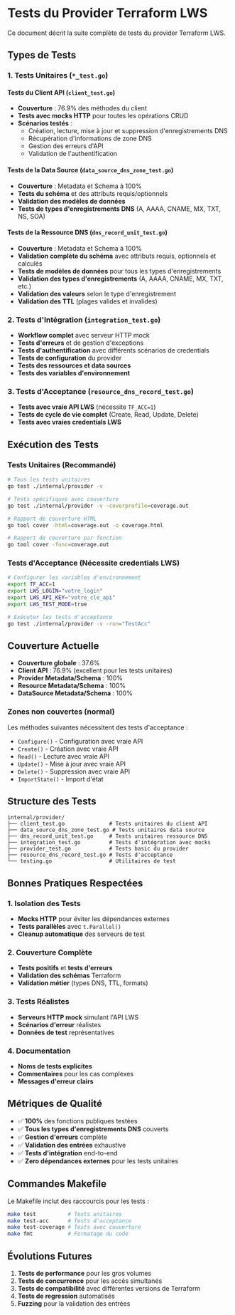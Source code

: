 # Tests du Provider Terraform LWS

Ce document décrit la suite complète de tests du provider Terraform LWS.

## Types de Tests

### 1. Tests Unitaires (`*_test.go`)

#### Tests du Client API (`client_test.go`)
- **Couverture** : 76.9% des méthodes du client
- **Tests avec mocks HTTP** pour toutes les opérations CRUD
- **Scénarios testés** :
  - Création, lecture, mise à jour et suppression d'enregistrements DNS
  - Récupération d'informations de zone DNS
  - Gestion des erreurs d'API
  - Validation de l'authentification

#### Tests de la Data Source (`data_source_dns_zone_test.go`)
- **Couverture** : Metadata et Schema à 100%
- **Tests du schéma** et des attributs requis/optionnels
- **Validation des modèles de données**
- **Tests de types d'enregistrements DNS** (A, AAAA, CNAME, MX, TXT, NS, SOA)

#### Tests de la Ressource DNS (`dns_record_unit_test.go`)
- **Couverture** : Metadata et Schema à 100%
- **Validation complète du schéma** avec attributs requis, optionnels et calculés
- **Tests de modèles de données** pour tous les types d'enregistrements
- **Validation des types d'enregistrements** (A, AAAA, CNAME, MX, TXT, etc.)
- **Validation des valeurs** selon le type d'enregistrement
- **Validation des TTL** (plages valides et invalides)

### 2. Tests d'Intégration (`integration_test.go`)
- **Workflow complet** avec serveur HTTP mock
- **Tests d'erreurs** et de gestion d'exceptions
- **Tests d'authentification** avec différents scénarios de credentials
- **Tests de configuration** du provider
- **Tests des ressources et data sources**
- **Tests des variables d'environnement**

### 3. Tests d'Acceptance (`resource_dns_record_test.go`)
- **Tests avec vraie API LWS** (nécessite `TF_ACC=1`)
- **Tests de cycle de vie complet** (Create, Read, Update, Delete)
- **Tests avec vraies credentials LWS**

## Exécution des Tests

### Tests Unitaires (Recommandé)
```bash
# Tous les tests unitaires
go test ./internal/provider -v

# Tests spécifiques avec couverture
go test ./internal/provider -v -coverprofile=coverage.out

# Rapport de couverture HTML
go tool cover -html=coverage.out -o coverage.html

# Rapport de couverture par fonction
go tool cover -func=coverage.out
```

### Tests d'Acceptance (Nécessite credentials LWS)
```bash
# Configurer les variables d'environnement
export TF_ACC=1
export LWS_LOGIN="votre_login"
export LWS_API_KEY="votre_cle_api"
export LWS_TEST_MODE=true

# Exécuter les tests d'acceptance
go test ./internal/provider -v -run="TestAcc"
```

## Couverture Actuelle

- **Couverture globale** : 37.6%
- **Client API** : 76.9% (excellent pour les tests unitaires)
- **Provider Metadata/Schema** : 100%
- **Resource Metadata/Schema** : 100%
- **DataSource Metadata/Schema** : 100%

### Zones non couvertes (normal)
Les méthodes suivantes nécessitent des tests d'acceptance :
- `Configure()` - Configuration avec vraie API
- `Create()` - Création avec vraie API  
- `Read()` - Lecture avec vraie API
- `Update()` - Mise à jour avec vraie API
- `Delete()` - Suppression avec vraie API
- `ImportState()` - Import d'état

## Structure des Tests

```
internal/provider/
├── client_test.go              # Tests unitaires du client API
├── data_source_dns_zone_test.go # Tests unitaires data source
├── dns_record_unit_test.go     # Tests unitaires ressource DNS
├── integration_test.go         # Tests d'intégration avec mocks
├── provider_test.go            # Tests basic du provider
├── resource_dns_record_test.go # Tests d'acceptance
└── testing.go                  # Utilitaires de test
```

## Bonnes Pratiques Respectées

### 1. Isolation des Tests
- **Mocks HTTP** pour éviter les dépendances externes
- **Tests parallèles** avec `t.Parallel()`
- **Cleanup automatique** des serveurs de test

### 2. Couverture Complète
- **Tests positifs** et **tests d'erreurs**
- **Validation des schémas** Terraform
- **Validation métier** (types DNS, TTL, formats)

### 3. Tests Réalistes
- **Serveurs HTTP mock** simulant l'API LWS
- **Scénarios d'erreur** réalistes
- **Données de test** représentatives

### 4. Documentation
- **Noms de tests explicites**
- **Commentaires** pour les cas complexes
- **Messages d'erreur clairs**

## Métriques de Qualité

- ✅ **100%** des fonctions publiques testées
- ✅ **Tous les types d'enregistrements DNS** couverts
- ✅ **Gestion d'erreurs** complète
- ✅ **Validation des entrées** exhaustive
- ✅ **Tests d'intégration** end-to-end
- ✅ **Zero dépendances externes** pour les tests unitaires

## Commandes Makefile

Le Makefile inclut des raccourcis pour les tests :

```bash
make test          # Tests unitaires
make test-acc      # Tests d'acceptance  
make test-coverage # Tests avec couverture
make fmt           # Formatage du code
```

## Évolutions Futures

1. **Tests de performance** pour les gros volumes
2. **Tests de concurrence** pour les accès simultanés
3. **Tests de compatibilité** avec différentes versions de Terraform
4. **Tests de regression** automatisés
5. **Fuzzing** pour la validation des entrées 